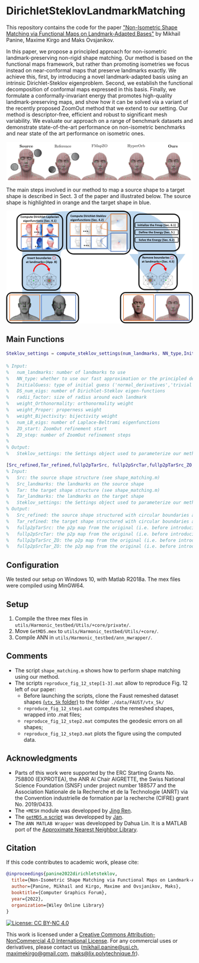# DirichletSteklovLandmarkMatching
This repository contains the code for the paper ["Non-Isometric Shape Matching via Functional Maps on Landmark-Adapted Bases"]() by Mikhail Panine, Maxime Kirgo and Maks Ovsjanikov.

In this paper, we propose a principled approach for non-isometric landmark-preserving non-rigid shape matching. Our method is based on the functional maps framework, but rather than promoting isometries we focus instead on near-conformal maps that preserve landmarks exactly. We achieve this, first, by introducing a novel landmark-adapted basis using an intrinsic Dirichlet-Steklov eigenproblem. Second, we establish the functional decomposition of conformal maps expressed in this basis. Finally, we formulate a conformally-invariant energy that promotes high-quality landmark-preserving maps, and show how it can be solved via a variant of the recently proposed ZoomOut method that we extend to our setting. Our method is descriptor-free, efficient and robust to significant mesh variability. We evaluate our approach on a range of benchmark datasets and demonstrate state-of-the-art performance on non-isometric benchmarks and near state of the art performance on isometric ones.

<p align="center">
  <img align="center"  src="/figures/teaser.png", width=800>
</p>

The main steps involved in our method to map a source shape to a target shape is described in Sect. 3 of the paper and illustrated below. The source shape is highlighted in orange and the target shape in blue.

<p align="center">
  <img align="center"  src="/figures/pipeline.png", width=800>
</p>


Main Functions
--------------
```matlab
Steklov_settings = compute_steklov_settings(num_landmarks, NN_type,InitialGuess,DS_num_eigs,radii_factor,weight_Orthonormality,weight_Proper,weight_Bijectivity,num_LB_eigs,ZO_start,ZO_step);

% Input:
%	num_landmarks: number of landmarks to use
%	NN_type: whether to use our fast approximation or the principled definition ('principled','fast'), 'fast' is our preferred option
%	InitialGuess: type of initial guess ('normal_derivatives','trivial','landmark_harmonics','conformal_energy'), 'normal_derivatives' is our preferred method
%	DS_num_eigs: number of Dirichlet-Steklov eigen-functions
%	radii_factor: size of radius around each landmark
%	weight_Orthonormality: orthonormality weight
%	weight_Proper: properness weight
%	weight_Bijectivity: bijectivity weight
%	num_LB_eigs: number of Laplace-Beltrami eigenfunctions
%	ZO_start: ZoomOut refinement start
%	ZO_step: number of ZoomOut refinement steps
%
% Output:
%   Steklov_settings: the Settings object used to parameterize our method
```

```matlab
[Src_refined,Tar_refined,fullp2pTarSrc, fullp2pSrcTar,fullp2pTarSrc_ZO, fullp2pSrcTar_ZO] = compute_steklov(Src, Src_landmarks, Tar, Tar_landmarks, Steklov_settings);
% Input:
%	Src: the source shape structure (see shape_matching.m)
%	Src_landmarks: the landmarks on the source shape
%	Tar: the target shape structure (see shape_matching.m)
%	Tar_landmarks: the landmarks on the target shape
%	Steklov_settings: the Settings object used to parameterize our method (see function above)
% Output:
%	Src_refined: the source shape structured with circular boundaries at the landmarks
%	Tar_refined: the target shape structured with circular boundaries at the landmarks
%	fullp2pTarSrc: the p2p map from the original (i.e. before introducing circular boundaries) target shape to the original source shape, before ZoomOut refinement
%	fullp2pSrcTar: the p2p map from the original (i.e. before introducing circular boundaries) source shape to the original target shape, before ZoomOut refinement
%	fullp2pTarSrc_ZO: the p2p map from the original (i.e. before introducing circular boundaries) target shape to the original source shape, after ZoomOut refinement
%	fullp2pSrcTar_ZO: the p2p map from the original (i.e. before introducing circular boundaries) source shape to the original target shape, after ZoomOut refinement
```


Configuration
-------------
We tested our setup on Windows 10, with Matlab R2018a. The mex files were compiled using MinGW64.


Setup
-----
1. Compile the three mex files in ```utils/Harmonic_testbed/Utils/+core/private/```.
2. Move ```GetMD5.mex``` to ```utils/Harmonic_testbed/Utils/+core/```.
3. Compile ANN in ```utils/Harmonic_testbed/ann_mwrapper/```.


Comments
--------
- The script ```shape_matching.m``` shows how to perform shape matching using our method.
- The scripts ```reproduce_fig_12_step[1-3].mat``` allow to reproduce Fig. 12 left of our paper:
	- Before launching the scripts, clone the Faust remeshed dataset shapes [(```vtx_5k``` folder)](https://github.com/llorz/SGA18_orientation_BCICP_dataset/tree/master/Dataset/FAUST/vtx_5k) to the folder ```./data/FAUST/vtx_5k/```
	- ```reproduce_fig_12_step1.mat``` computes the remeshed shapes, wrapped into .mat files;
	- ```reproduce_fig_12_step2.mat``` computes the geodesic errors on all shapes;
	- ```reproduce_fig_12_step3.mat``` plots the figure using the computed data.


Acknowledgments
----------------
- Parts of this work were supported by the ERC Starting Grants No. 758800 (EXPROTEA), the ANR AI Chair AIGRETTE, the Swiss National Science Foundation (SNSF) under project number 188577 and the Association Nationale de la Recherche et de la Technologie (ANRT) via the Convention industrielle de formation par la recherche (CIFRE) grant No. 2019/0433.
- The ```+MESH``` module was developped by [Jing Ren](https://github.com/llorz).
- The [```getMD5.m``` script](https://www.mathworks.com/matlabcentral/fileexchange/25921-getmd5) was developped by [Jan](https://fr.mathworks.com/matlabcentral/profile/authors/869888).
- The ```ANN MATLAB Wrapper``` was developped by Dahua Lin. It is a MATLAB port of the [Approximate Nearest Neighbor Library](http://www.cs.umd.edu/~mount/ANN/).

Citation
--------
If this code contributes to academic work, please cite:
```bib
@inproceedings{panine2022dirichletsteklov,
  title={Non-Isometric Shape Matching via Functional Maps on Landmark-Adapted Bases},
  author={Panine, Mikhail and Kirgo, Maxime and Ovsjanikov, Maks},
  booktitle={Computer Graphics Forum},
  year={2022},
  organization={Wiley Online Library}
}
```

[![License: CC BY-NC 4.0](https://img.shields.io/badge/License-CC%20BY--NC%204.0-lightgrey.svg)](https://creativecommons.org/licenses/by-nc/4.0/)

This work is licensed under a [Creative Commons Attribution-NonCommercial 4.0 International License](http://creativecommons.org/licenses/by-nc/4.0/). For any commercial uses or derivatives, please contact us (mikhail.panine@usi.ch, maximekirgo@gmail.com, maks@lix.polytechnique.fr).

